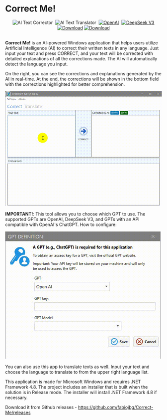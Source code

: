 # Correct Me! 

<div align="center" style="text-align: center;">
 <img alt="AI Text Corrector" src="https://img.shields.io/badge/AI-Text Corrector-blue?style=flat" />&nbsp;
 <img alt="AI Text Translator" src="https://img.shields.io/badge/AI-Text Translator-blue?style=flat" />&nbsp;
 <a href="https://www.openai.com" target="_blank"><img alt="OpenAI" src="https://img.shields.io/badge/Open-AI-blue?style=flat" /></a>&nbsp;
 <a href="https://www.deepseek.com" target="_blank"><img alt="DeepSeek V3" src="https://img.shields.io/badge/DeepSeek_V3-AI-blue?style=flat" /></a><br>
 <a href="https://github.com/fabiojbg/Correct-Me/releases/latest"><img alt="Download" src="https://img.shields.io/github/v/release/fabiojbg/Correct-Me" /></a>
 <a href="https://www.paypal.com/donate/?business=G47L9N4UW8C2C&no_recurring=1&item_name=Thank+you+%21%21%21&currency_code=USD"><img alt="Download" src="https://img.shields.io/badge/Buy_me_a_beer-👍  😊  👍-yellow?style=flat" /></a>
</div>
<br>

**Correct Me!** is an AI-powered Windows application that helps users utilize Artificial Intelligence (AI) to correct their written texts in any language. Just input your text and press CORRECT, and your text will be corrected with detailed explanations of all the corrections made. The AI will automatically detect the language you input.

On the right, you can see the corrections and explanations generated by the AI in real-time. At the end, the corrections will be shown in the bottom field with the corrections highlighted for better comprehension.

![Sample](Images/CorrectMe-Example.gif)


 **IMPORTANT!**: This tool allows you to choose which GPT to use. The supported GPTs are OpenAI, DeepSeek V3, and GPTs with an API compatible with OpenAI's ChatGPT.
 How to configure:
 
 ![Sample](Images/CorrectMe-Config-Example.gif)

You can also use this app to translate texts as well. Input your text and choose the language to translate to from the upper right language list.

This application is made for Microsoft Windows and requires .NET Framework 4.8. The project includes an installer that is built when the solution is in Release mode. The installer will install .NET Framework 4.8 if necessary.

Download it from Github releases - https://github.com/fabiojbg/Correct-Me/releases



